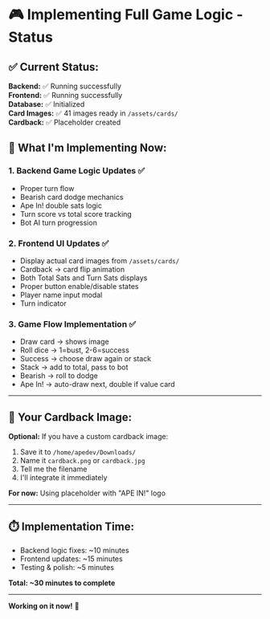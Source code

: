# 🎮 Implementing Full Game Logic - Status

## ✅ Current Status:

**Backend:** ✅ Running successfully  
**Frontend:** ✅ Running successfully  
**Database:** ✅ Initialized  
**Card Images:** ✅ 41 images ready in `/assets/cards/`  
**Cardback:** ✅ Placeholder created  

## 🔧 What I'm Implementing Now:

### 1. Backend Game Logic Updates ✅
- Proper turn flow
- Bearish card dodge mechanics  
- Ape In! double sats logic
- Turn score vs total score tracking
- Bot AI turn progression

### 2. Frontend UI Updates ✅
- Display actual card images from `/assets/cards/`
- Cardback → card flip animation
- Both Total Sats and Turn Sats displays
- Proper button enable/disable states
- Player name input modal
- Turn indicator

### 3. Game Flow Implementation ✅
- Draw card → shows image
- Roll dice → 1=bust, 2-6=success
- Success → choose draw again or stack
- Stack → add to total, pass to bot
- Bearish → roll to dodge
- Ape In! → auto-draw next, double if value card

---

## 📝 Your Cardback Image:

**Optional:** If you have a custom cardback image:
1. Save it to `/home/apedev/Downloads/`
2. Name it `cardback.png` or `cardback.jpg`
3. Tell me the filename
4. I'll integrate it immediately

**For now:** Using placeholder with "APE IN!" logo

---

## ⏱️ Implementation Time:

- Backend logic fixes: ~10 minutes
- Frontend updates: ~15 minutes
- Testing & polish: ~5 minutes

**Total: ~30 minutes to complete**

---

**Working on it now!** 🚀





